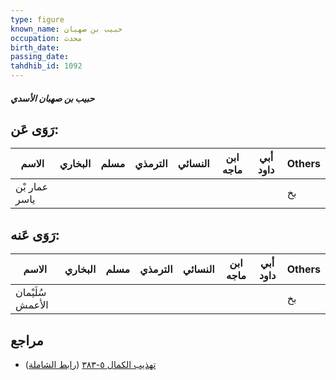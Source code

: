 ```yaml
---
type: figure
known_name: حبيب بن صهبان
occupation: محدث
birth_date:
passing_date:
tahdhib_id: 1092
---
```

##### حبيب بن صهبان الأسدي

## رَوَى عَن:
| الاسم         | البخاري | مسلم | الترمذي | النسائي | ابن ماجه | أبي داود | Others |
| ------------- | ------- | ---- | ------- | ------- | -------- | -------- | ------ |
| عمار بْن ياسر |         |      |         |         |          |          | بخ     |
## رَوَى عَنه:
| الاسم            | البخاري | مسلم | الترمذي | النسائي | ابن ماجه | أبي داود | Others |
| ---------------- | ------- | ---- | ------- | ------- | -------- | -------- | ------ |
| سُلَيْمان الأعمش |         |      |         |         |          |          | بخ     |
## مراجع
- [تهذيب الكمال ٥-٣٨٣](obsidian://open?vault=Tahdhib-al-Kamal&file=Figures/١٠٩٢-حبيب%20بن%20صهبان%20الأسدي) ([رابط الشاملة](https://shamela.ws/book/3722/2461))